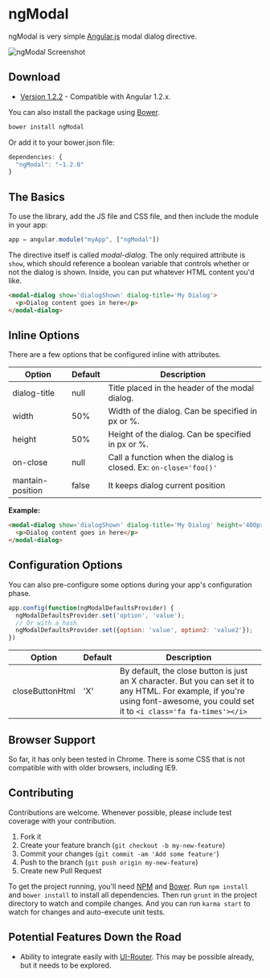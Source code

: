 # ngModal

ngModal is very simple [Angular.js](http://angularjs.org/) modal dialog directive.


![ngModal Screenshot](https://raw.github.com/adamalbrecht/ngModal/master/screenshot.png)


## Download

* [Version 1.2.2](https://github.com/adamalbrecht/ngModal/archive/1.2.2.zip) - Compatible with Angular 1.2.x.

You can also install the package using [Bower](http://bower.io).

```sh
bower install ngModal
```

Or add it to your bower.json file:

```javascript
dependencies: {
  "ngModal": "~1.2.0"
}
```

## The Basics
To use the library, add the JS file and CSS file, and then include the module in your app:

```javascript
app = angular.module("myApp", ["ngModal"])
```

The directive itself is called *modal-dialog*. The only required attribute is `show`, which should reference a boolean variable that controls whether or not the dialog is shown. Inside, you can put whatever HTML content you'd like.

```html
<modal-dialog show='dialogShown' dialog-title='My Dialog'>
  <p>Dialog content goes in here</p>
</modal-dialog>
```

## Inline Options

There are a few options that be configured inline with attributes.

| Option           | Default | Description                                                       |
| ---------------- | ------- | ----------------------------------------------------------------- |
| dialog-title     | null    | Title placed in the header of the modal dialog.                   |
| width            | 50%     | Width of the dialog. Can be specified in px or %.                 |
| height           | 50%     | Height of the dialog. Can be specified in px or %.                |
| on-close         | null    | Call a function when the dialog is closed. Ex: `on-close='foo()'` |
| mantain-position | false   | It keeps dialog current position                                  |

**Example:**

```html
<modal-dialog show='dialogShown' dialog-title='My Dialog' height='400px' width='75%' mantain-position='true'>
  <p>Dialog content goes in here</p>
</modal-dialog>
```

## Configuration Options

You can also pre-configure some options during your app's configuration phase.

```javascript
app.config(function(ngModalDefaultsProvider) {
  ngModalDefaultsProvider.set('option', 'value');
  // Or with a hash
  ngModalDefaultsProvider.set({option: 'value', option2: 'value2'});
})
```

| Option              | Default | Description                                                                                                      |
| ------------------- | ------- | ---------------------------------------------------------------------------------------------------------------- |
| closeButtonHtml     | 'X'     | By default, the close button is just an X character. But you can set it to any HTML. For example, if you're using font-awesome, you could set it to `<i class='fa fa-times'></i>` |


## Browser Support

So far, it has only been tested in Chrome. There is some CSS that is not compatible with with older browsers, including IE9.

## Contributing

Contributions are welcome. Whenever possible, please include test coverage with your contribution.

1. Fork it
2. Create your feature branch (`git checkout -b my-new-feature`)
3. Commit your changes (`git commit -am 'Add some feature'`)
4. Push to the branch (`git push origin my-new-feature`)
5. Create new Pull Request

To get the project running, you'll need [NPM](https://npmjs.org/) and [Bower](http://bower.io/). Run `npm install` and `bower install` to install all dependencies. Then run `grunt` in the project directory to watch and compile changes. And you can run `karma start` to watch for changes and auto-execute unit tests.

## Potential Features Down the Road

* Ability to integrate easily with [UI-Router](https://github.com/angular-ui/ui-router). This may be possible already, but it needs to be explored.
